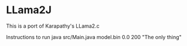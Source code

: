 # LLama2J
This is a port of Karapathy's LLama2.c

Instructions to run
java src/Main.java model.bin 0.0 200 "The only thing"
